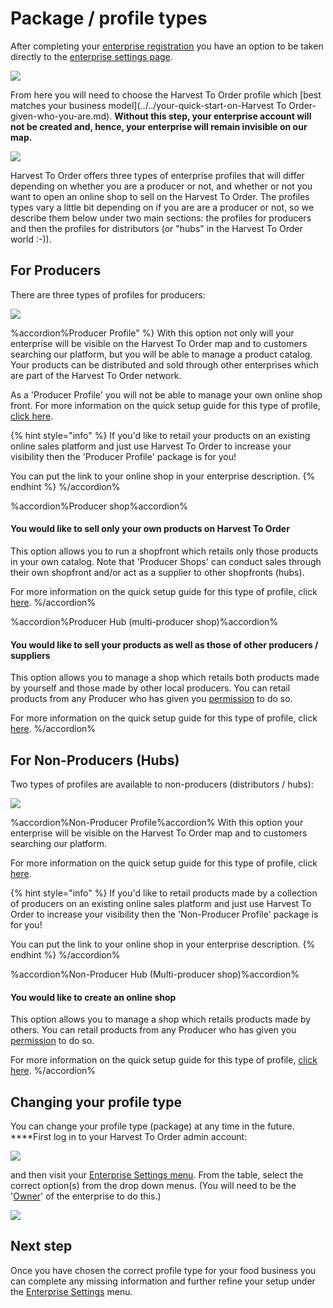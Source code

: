 # Package / profile types

After completing your [enterprise registration](../register-and-create-your-profile.md) you have an option to be taken directly to the [enterprise settings page](enterprise-settings.md).

![](../../.gitbook/assets/newregister.jpg)

From here you will need to choose the Harvest To Order profile which [best matches your business model](../../your-quick-start-on-Harvest To Order-given-who-you-are.md). **Without this step, your enterprise account will not be created and, hence, your enterprise will remain invisible on our map.** 

![](../../.gitbook/assets/newchoose.jpg)

Harvest To Order offers three types of enterprise profiles that will differ depending on whether you are a producer or not, and whether or not you want to open an online shop to sell on the Harvest To Order. The profiles types vary a little bit depending on if you are are a producer or not, so we describe them below under two main sections: the profiles for producers and then the profiles for distributors \(or "hubs" in the Harvest To Order world :-\)\).

## For Producers

There are three types of profiles for producers:

![](../../.gitbook/assets/prod_choosenew.jpg)


%accordion%Producer Profile" %}
With this option not only will your enterprise will be visible on the Harvest To Order map and to customers searching our platform, but you will be able to manage a product catalog. Your products can be distributed and sold through other enterprises which are part of the Harvest To Order network. 

As a 'Producer Profile' you will not be able to manage your own online shop front. For more information on the quick setup guide for this type of profile, [click here](../../quick-start-guides/).

{% hint style="info" %}
If you'd like to retail your products on an existing online sales platform and just use Harvest To Order to increase your visibility then the 'Producer Profile' package is for you!

You can put the link to your online shop in your enterprise description.
{% endhint %}
%/accordion%

%accordion%Producer shop%accordion%
#### You would like to sell only your own products on Harvest To Order

This option allows you to run a shopfront which retails only those products in your own catalog. Note that 'Producer Shops' can conduct sales through their own shopfront and/or act as a supplier to other shopfronts \(hubs\). 

For more information on the quick setup guide for this type of profile, click [here](../../quick-start-guides/).
%/accordion%

%accordion%Producer Hub \(multi-producer shop\)%accordion%
#### You would like to sell your products as well as those of other producers / suppliers 

This option allows you to manage a shop which retails both products made by yourself and those made by other local producers.  You can retail products from any Producer who has given you [permission](create-or-connect-with-your-supplying-producers.md) to do so. 

 For more information on the quick setup guide for this type of profile, click [here](../../quick-start-guides/).
%/accordion%


## For Non-Producers \(Hubs\)

Two types of profiles are available to non-producers \(distributors / hubs\):

![](../../.gitbook/assets/nonprod_new.jpg)

%accordion%Non-Producer Profile%accordion%
With this option your enterprise will be visible on the Harvest To Order map and to customers searching our platform. 

For more information on the quick setup guide for this type of profile, click [here](../../quick-start-guides/).

{% hint style="info" %}
If you'd like to retail products made by a collection of producers on an existing online sales platform and just use Harvest To Order to increase your visibility then the 'Non-Producer Profile' package is for you!

You can put the link to your online shop in your enterprise description.
{% endhint %}
%/accordion%

%accordion%Non-Producer Hub \(Multi-producer shop\)%accordion%
#### You would like to create an online shop

This option allows you to manage a shop which retails products made by others. You can retail products from any Producer who has given you [permission](create-or-connect-with-your-supplying-producers.md) to do so. 

 For more information on the quick setup guide for this type of profile, [click here](../../quick-start-guides/multi-producers-shop-hub-quick-setup-guide.md).
%/accordion%


## Changing your profile type

You can change your profile type \(package\) at any time in the future.  ****First log in to your Harvest To Order admin account:

![](../../.gitbook/assets/access1%20%281%29.jpg)

and then visit your [Enterprise Settings menu](enterprise-settings.md). From the table, select the correct option\(s\) from the drop down menus.  \(You will need to be the '[Owner](enterprise-settings.md#users)' of the enterprise to do this.\)

![](../../.gitbook/assets/change-package.png)

## Next step

Once you have chosen the correct profile type for your food business you can complete any missing information and further refine your setup under the [Enterprise Settings](enterprise-settings.md) menu. 

